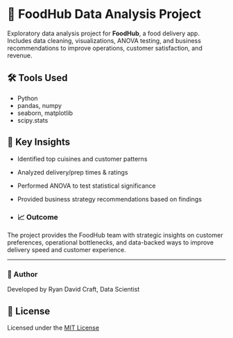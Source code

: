 # 🍔 FoodHub Data Analysis Project

Exploratory data analysis project for **FoodHub**, a food delivery app.  
Includes data cleaning, visualizations, ANOVA testing, and business recommendations to improve operations, customer satisfaction, and revenue.

## 🛠 Tools Used
- Python
- pandas, numpy
- seaborn, matplotlib
- scipy.stats

## 📌 Key Insights
- Identified top cuisines and customer patterns
- Analyzed delivery/prep times & ratings
- Performed ANOVA to test statistical significance
- Provided business strategy recommendations based on findings

- ### 📈 Outcome

The project provides the FoodHub team with strategic insights on customer preferences, operational bottlenecks, and data-backed ways to improve delivery speed and customer experience.

---

### 🧠 Author
Developed by Ryan David Craft, Data Scientist




## 📄 License
Licensed under the [MIT License](./LICENSE)

